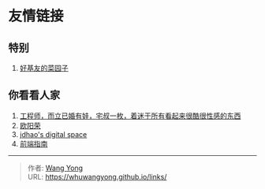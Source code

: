# 友情链接


## 特别
1. [好基友的菜园子](http://xiangyu.today/)

## 你看看人家
1. [工程师，而立已婚有娃，宅叔一枚，着迷于所有看起来很酷很性感的东西](https://justinyhuang.github.io/)
2. [欧阳荣](https://ouyangrong.com/)
3. [jdhao's digital space](https://jdhao.github.io/)
4. [前端指南](https://rualc.me/)

---

> 作者: [Wang Yong](https://github.com/whuwangyong)  
> URL: https://whuwangyong.github.io/links/  

